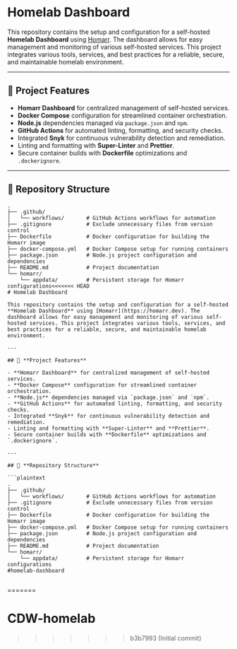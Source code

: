 # Homelab Dashboard

This repository contains the setup and configuration for a self-hosted **Homelab Dashboard** using [Homarr](https://homarr.dev). The dashboard allows for easy management and monitoring of various self-hosted services. This project integrates various tools, services, and best practices for a reliable, secure, and maintainable homelab environment.

---

## 🚀 **Project Features**

- **Homarr Dashboard** for centralized management of self-hosted services.
- **Docker Compose** configuration for streamlined container orchestration.
- **Node.js** dependencies managed via `package.json` and `npm`.
- **GitHub Actions** for automated linting, formatting, and security checks.
- Integrated **Snyk** for continuous vulnerability detection and remediation.
- Linting and formatting with **Super-Linter** and **Prettier**.
- Secure container builds with **Dockerfile** optimizations and `.dockerignore`.

---

## 📁 **Repository Structure**

```plaintext
.
├── .github/
│   └── workflows/       # GitHub Actions workflows for automation
├── .gitignore           # Exclude unnecessary files from version control
├── Dockerfile           # Docker configuration for building the Homarr image
├── docker-compose.yml   # Docker Compose setup for running containers
├── package.json         # Node.js project configuration and dependencies
├── README.md            # Project documentation
└── homarr/
    └── appdata/         # Persistent storage for Homarr configurations<<<<<<< HEAD
# Homelab Dashboard

This repository contains the setup and configuration for a self-hosted **Homelab Dashboard** using [Homarr](https://homarr.dev). The dashboard allows for easy management and monitoring of various self-hosted services. This project integrates various tools, services, and best practices for a reliable, secure, and maintainable homelab environment.

---

## 🚀 **Project Features**

- **Homarr Dashboard** for centralized management of self-hosted services.
- **Docker Compose** configuration for streamlined container orchestration.
- **Node.js** dependencies managed via `package.json` and `npm`.
- **GitHub Actions** for automated linting, formatting, and security checks.
- Integrated **Snyk** for continuous vulnerability detection and remediation.
- Linting and formatting with **Super-Linter** and **Prettier**.
- Secure container builds with **Dockerfile** optimizations and `.dockerignore`.

---

## 📁 **Repository Structure**

```plaintext
.
├── .github/
│   └── workflows/       # GitHub Actions workflows for automation
├── .gitignore           # Exclude unnecessary files from version control
├── Dockerfile           # Docker configuration for building the Homarr image
├── docker-compose.yml   # Docker Compose setup for running containers
├── package.json         # Node.js project configuration and dependencies
├── README.md            # Project documentation
└── homarr/
    └── appdata/         # Persistent storage for Homarr configurations
#homelab-dashboard


```
=======
# CDW-homelab
>>>>>>> b3b7993 (Initial commit)
